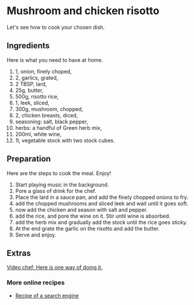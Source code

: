 # Mushroom and chicken risotto

Let's see how to cook your chosen dish.

## Ingredients

Here is what you need to have at home.

1. 1, onion, finely choped,
2. 2, garlics, grated,
3. 2 TBSP, lard,
4. 25g, butter,
5. 500g, risotto rice,
6. 1, leek, sliced,
7. 300g, mushroom, chopped,
8. 2, chicken breasts, diced,
9. seasoning: salt, black pepper,
10. herbs: a handful of Green herb mix,
11. 200ml, white wine,
12. 1l, vegetable stock with two stock cubes.

## Preparation

Here are the steps to cook the meal. Enjoy!

1. Start playing music in the background.
2. Pore a glass of drink for the chef.
3. Place the lard in a sauce pan, and add the finely chopped onions to fry.
4. add the chopped mushrooms and sliced leek and wait until it goes soft.
5. now add the chicken and season with salt and pepper.
6. add the rice, and pore the wine on it. Stir until wine is absorbed.
7. add the herb mix and gradually add the stock until the rice goes sticky.
8. At the end grate the garlic on the risotto and add the butter.
9. Serve and enjoy.

## Extras

[Video chef: Here is one way of doing it.](https://youtu.be/d2_VQhp3ThI)

### More online recipes

* [Recipe of a search engine](www.google.com)
